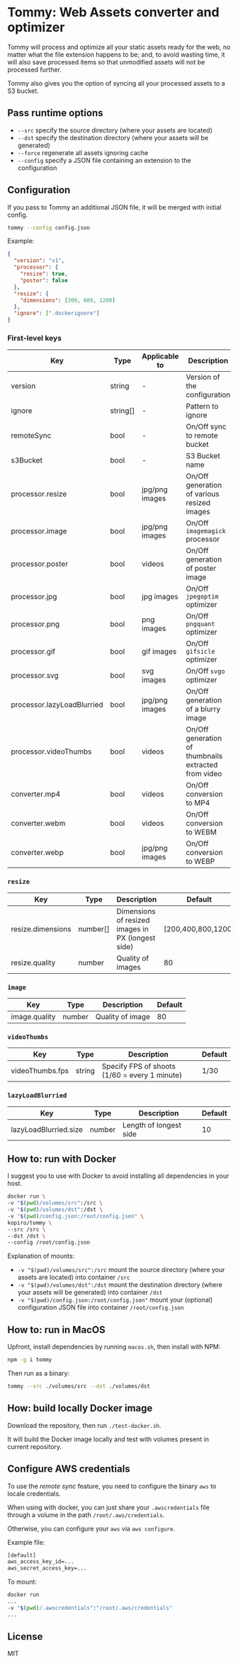 # Tommy: Web Assets converter and optimizer

Tommy will process and optimize all your static assets ready for the web, no matter what the file extension happens to be;
and, to avoid wasting time, it will also save processed items so that unmodified assets will not be processed further.

Tommy also gives you the option of syncing all your processed assets to a S3 bucket.

## Pass runtime options

- `--src` specify the source directory (where your assets are located)
- `--dst` specify the destination directory (where your assets will be generated)
- `--force` regenerate all assets ignoring cache
- `--config` specify a JSON file containing an extension to the configuration

## Configuration

If you pass to Tommy an additional JSON file, it will be merged with initial config.

```sh
tommy --config config.json
```

Example:

```json
{
  "version": "v1",
  "processor": {
    "resize": true,
    "poster": false
  },
  "resize": {
    "dimensions": [300, 600, 1200]
  },
  "ignore": [".dockerignore"]
}
```

### First-level keys

| Key                        | Type     | Applicable to  | Description                                          | Default           |
| -------------------------- | -------- | -------------- | ---------------------------------------------------- | ----------------- |
| version                    | string   | -              | Version of the configuration                         | v1                |
| ignore                     | string[] | -              | Pattern to ignore                                    | _see config.json_ |
| remoteSync                 | bool     | -              | On/Off sync to remote bucket                         | false             |
| s3Bucket                   | bool     | -              | S3 Bucket name                                       | null              |
| processor.resize           | bool     | jpg/png images | On/Off generation of various resized images          | true              |
| processor.image            | bool     | jpg/png images | On/Off `imagemagick` processor                       | true              |
| processor.poster           | bool     | videos         | On/Off generation of poster image                    | true              |
| processor.jpg              | bool     | jpg images     | On/Off `jpegoptim` optimizer                         | true              |
| processor.png              | bool     | png images     | On/Off `pngquant` optimizer                          | true              |
| processor.gif              | bool     | gif images     | On/Off `gifsicle` optimizer                          | true              |
| processor.svg              | bool     | svg images     | On/Off `svgo` optimizer                              | true              |
| processor.lazyLoadBlurried | bool     | jpg/png images | On/Off generation of a blurry image                  | true              |
| processor.videoThumbs      | bool     | videos         | On/Off generation of thumbnails extracted from video | true              |
| converter.mp4              | bool     | videos         | On/Off conversion to MP4                             | true              |
| converter.webm             | bool     | videos         | On/Off conversion to WEBM                            | true              |
| converter.webp             | bool     | jpg/png images | On/Off conversion to WEBP                            | true              |

### `resize`

| Key               | Type     | Description                                       | Default            |
| ----------------- | -------- | ------------------------------------------------- | ------------------ |
| resize.dimensions | number[] | Dimensions of resized images in PX (longest side) | [200,400,800,1200] |
| resize.quality    | number   | Quality of images                                 | 80                 |

### `image`

| Key           | Type   | Description      | Default |
| ------------- | ------ | ---------------- | ------- |
| image.quality | number | Quality of image | 80      |

### `videoThumbs`

| Key             | Type   | Description                                   | Default |
| --------------- | ------ | --------------------------------------------- | ------- |
| videoThumbs.fps | string | Specify FPS of shoots (1/60 = every 1 minute) | 1/30    |

### `lazyLoadBlurried`

| Key                   | Type   | Description            | Default |
| --------------------- | ------ | ---------------------- | ------- |
| lazyLoadBlurried.size | number | Length of longest side | 10      |

## How to: run with Docker

I suggest you to use with Docker to avoid installing all dependencies in your host.

```sh
docker run \
-v "$(pwd)/volumes/src":/src \
-v "$(pwd)/volumes/dst":/dst \
-v "$(pwd)/config.json:/root/config.json" \
kopiro/tommy \
--src /src \
--dst /dst \
--config /root/config.json
```

Explanation of mounts:

- `-v "$(pwd)/volumes/src":/src` mount the source directory (where your assets are located) into container `/src`
- `-v "$(pwd)/volumes/dst":/dst` mount the destination directory (where your assets will be generated) into container `/dst`
- `-v "$(pwd)/config.json:/root/config.json"` mount your (optional) configuration JSON file into container `/root/config.json`

## How to: run in MacOS

Upfront, install dependencies by running `macos.sh`, then install with NPM:

```sh
npm -g i tommy
```

Then run as a binary:

```sh
tommy --src ./volumes/src --dst ./volumes/dst
```

## How: build locally Docker image

Download the repository, then run `./test-docker.sh`.

It will build the Docker image locally and test with volumes present in current repository.

## Configure AWS credentials

To use the _remote sync_ feature, you need to configure the binary `aws` to locale credentials.

When using with docker, you can just share your `.awscredentials` file through a volume in the path `/root/.aws/credentials`.

Otherwise, you can configure your `aws` via `aws configure`.

Example file:

```txt
[default]
aws_access_key_id=...
aws_secret_access_key=...
```

To mount:

```sh
docker run
...
-v "$(pwd)/.awscredentials":"/root/.aws/credentials"
...
```

## License

MIT
